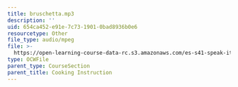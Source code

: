 ```yaml
---
title: bruschetta.mp3
description: ''
uid: 654ca452-e91e-7c73-1901-0bad8936b0e6
resourcetype: Other
file_type: audio/mpeg
file: >-
  https://open-learning-course-data-rc.s3.amazonaws.com/es-s41-speak-italian-with-your-mouth-full-spring-2012/654ca452e91e7c7319010bad8936b0e6_bruschetta.mp3
type: OCWFile
parent_type: CourseSection
parent_title: Cooking Instruction
---
```

